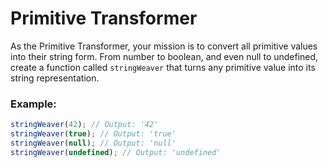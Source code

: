 # Primitive Transformer

As the Primitive Transformer, your mission is to convert all primitive values into their string form. From number to boolean, and even null to undefined, create a function called `stringWeaver` that turns any primitive value into its string representation.

### Example:

```js
stringWeaver(42); // Output: '42'
stringWeaver(true); // Output: 'true'
stringWeaver(null); // Output: 'null'
stringWeaver(undefined); // Output: 'undefined'
```
